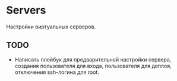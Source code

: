 # Servers

Настройки виртуальных серверов.

## TODO

* Написать плейбук для предварительной настройки сервера, 
  создания пользователя для входа, пользователя для
  деплоя, отключения ssh-логина для root.
